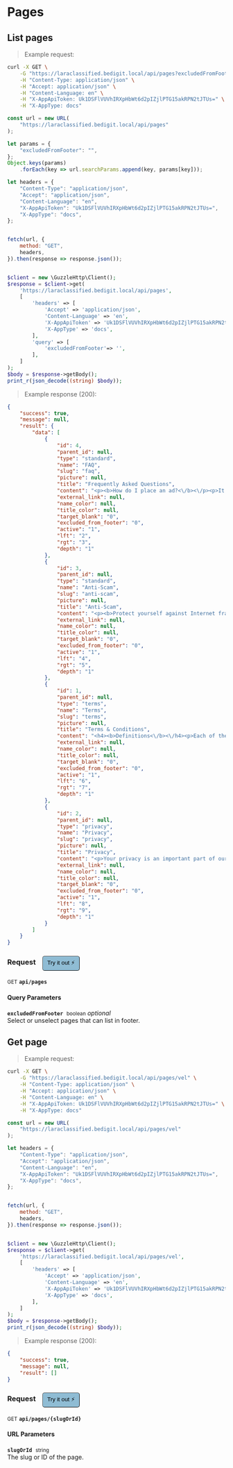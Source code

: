 # Pages


## List pages




> Example request:

```bash
curl -X GET \
    -G "https://laraclassified.bedigit.local/api/pages?excludedFromFooter=" \
    -H "Content-Type: application/json" \
    -H "Accept: application/json" \
    -H "Content-Language: en" \
    -H "X-AppApiToken: Uk1DSFlVUVhIRXpHbWt6d2pIZjlPTG15akRPN2tJTUs=" \
    -H "X-AppType: docs"
```

```javascript
const url = new URL(
    "https://laraclassified.bedigit.local/api/pages"
);

let params = {
    "excludedFromFooter": "",
};
Object.keys(params)
    .forEach(key => url.searchParams.append(key, params[key]));

let headers = {
    "Content-Type": "application/json",
    "Accept": "application/json",
    "Content-Language": "en",
    "X-AppApiToken": "Uk1DSFlVUVhIRXpHbWt6d2pIZjlPTG15akRPN2tJTUs=",
    "X-AppType": "docs",
};


fetch(url, {
    method: "GET",
    headers,
}).then(response => response.json());
```

```php

$client = new \GuzzleHttp\Client();
$response = $client->get(
    'https://laraclassified.bedigit.local/api/pages',
    [
        'headers' => [
            'Accept' => 'application/json',
            'Content-Language' => 'en',
            'X-AppApiToken' => 'Uk1DSFlVUVhIRXpHbWt6d2pIZjlPTG15akRPN2tJTUs=',
            'X-AppType' => 'docs',
        ],
        'query' => [
            'excludedFromFooter'=> '',
        ],
    ]
);
$body = $response->getBody();
print_r(json_decode((string) $body));
```


> Example response (200):

```json
{
    "success": true,
    "message": null,
    "result": {
        "data": [
            {
                "id": 4,
                "parent_id": null,
                "type": "standard",
                "name": "FAQ",
                "slug": "faq",
                "picture": null,
                "title": "Frequently Asked Questions",
                "content": "<p><b>How do I place an ad?<\/b><\/p><p>It's very easy to place an ad: click on the button \"Post free Ads\" above right.<\/p><p><b>What does it cost to advertise?<\/b><\/p><p>The publication is 100% free throughout the website.<\/p><p><b>If I post an ad, will I also get more spam e-mails?<\/b><\/p><p>Absolutely not because your email address is not visible on the website.<\/p><p><b>How long will my ad remain on the website?<\/b><\/p><p>In general, an ad is automatically deactivated from the website after 3 months. You will receive an email a week before D-Day and another on the day of deactivation. You have the ability to put them online in the following month by logging into your account on the site. After this delay, your ad will be automatically removed permanently from the website.<\/p><p><b>I sold my item. How do I delete my ad?<\/b><\/p><p>Once your product is sold or leased, log in to your account to remove your ad.<\/p>",
                "external_link": null,
                "name_color": null,
                "title_color": null,
                "target_blank": "0",
                "excluded_from_footer": "0",
                "active": "1",
                "lft": "2",
                "rgt": "3",
                "depth": "1"
            },
            {
                "id": 3,
                "parent_id": null,
                "type": "standard",
                "name": "Anti-Scam",
                "slug": "anti-scam",
                "picture": null,
                "title": "Anti-Scam",
                "content": "<p><b>Protect yourself against Internet fraud!<\/b><\/p><p>The vast majority of ads are posted by honest people and trust. So you can do excellent business. Despite this, it is important to follow a few common sense rules following to prevent any attempt to scam.<\/p><p><b>Our advices<\/b><\/p><ul><li>Doing business with people you can meet in person.<\/li><li>Never send money by Western Union, MoneyGram or other anonymous payment systems.<\/li><li>Never send money or products abroad.<\/li><li>Do not accept checks.<\/li><li>Ask about the person you're dealing with another confirming source name, address and telephone number.<\/li><li>Keep copies of all correspondence (emails, ads, letters, etc.) and details of the person.<\/li><li>If a deal seems too good to be true, there is every chance that this is the case. Refrain.<\/li><\/ul><p><b>Recognize attempted scam<\/b><\/p><ul><li>The majority of scams have one or more of these characteristics:<\/li><li>The person is abroad or traveling abroad.<\/li><li>The person refuses to meet you in person.<\/li><li>Payment is made through Western Union, Money Gram or check.<\/li><li>The messages are in broken language (English or French or ...).<\/li><li>The texts seem to be copied and pasted.<\/li><li>The deal seems to be too good to be true.<\/li><\/ul>",
                "external_link": null,
                "name_color": null,
                "title_color": null,
                "target_blank": "0",
                "excluded_from_footer": "0",
                "active": "1",
                "lft": "4",
                "rgt": "5",
                "depth": "1"
            },
            {
                "id": 1,
                "parent_id": null,
                "type": "terms",
                "name": "Terms",
                "slug": "terms",
                "picture": null,
                "title": "Terms & Conditions",
                "content": "<h4><b>Definitions<\/b><\/h4><p>Each of the terms mentioned below have in these Conditions of Sale LaraClassified Service (hereinafter the \"Conditions\") the following meanings:<\/p><ol><li>Announcement&nbsp;: refers to all the elements and data (visual, textual, sound, photographs, drawings), presented by an Advertiser editorial under his sole responsibility, in order to buy, rent or sell a product or service and broadcast on the Website and Mobile Site.<\/li><li>Advertiser&nbsp;: means any natural or legal person, a major, established in France, holds an account and having submitted an announcement, from it, on the Website. Any Advertiser must be connected to the Personal Account for deposit and or manage its ads. Ad first deposit automatically entails the establishment of a Personal Account to the Advertiser.<\/li><li>Personal Account&nbsp;: refers to the free space than any Advertiser must create and which it should connect from the Website to disseminate, manage and view its ads.<\/li><li>LaraClassified&nbsp;: means the company that publishes and operates the Website and Mobile Site {YourCompany}, registered at the Trade and Companies Register of {YourCity} under the number {YourCompany Registration Number} whose registered office is at {YourCompany Address}.<\/li><li>Customer Service&nbsp;: LaraClassified means the department to which the Advertiser may obtain further information. This service can be contacted via email by clicking the link on the Website and Mobile Site.<\/li><li>LaraClassified Service&nbsp;: LaraClassified means the services made available to Users and Advertisers on the Website and Mobile Site.<\/li><li>Website&nbsp;: means the website operated by LaraClassified accessed mainly from the URL <a href=\"https:\/\/bedigit.com\">https:\/\/bedigit.com<\/a> and allowing Users and Advertisers to access the Service via internet LaraClassified.<\/li><li>Mobile Site&nbsp;: is the mobile site operated by LaraClassified accessible from the URL <a href=\"https:\/\/bedigit.com\">https:\/\/bedigit.com<\/a> and allowing Users and Advertisers to access via their mobile phone service {YourSiteName}.<\/li><li>User&nbsp;: any visitor with access to LaraClassified Service via the Website and Mobile Site and Consultant Service LaraClassified accessible from different media.<\/li><\/ol><h4><b>Subject<\/b><\/h4><p>These Terms and Conditions Of Use establish the contractual conditions applicable to any subscription by an Advertiser connected to its Personal Account from the Website and Mobile Site.<br><\/p><h4><b>Acceptance<\/b><\/h4><p>Any use of the website by an Advertiser is full acceptance of the current Terms.<br><\/p><h4><b>Responsibility<\/b><\/h4><p>Responsibility for LaraClassified can not be held liable for non-performance or improper performance of due control, either because of the Advertiser, or a case of major force.<br><\/p><h4><b>Modification of these terms<\/b><\/h4><p>LaraClassified reserves the right, at any time, to modify all or part of the Terms and Conditions.<\/p><p>Advertisers are advised to consult the Terms to be aware of the changes.<\/p><h4><b>Miscellaneous<\/b><\/h4><p>If part of the Terms should be illegal, invalid or unenforceable for any reason whatsoever, the provisions in question would be deemed unwritten, without questioning the validity of the remaining provisions will continue to apply between Advertisers and LaraClassified.<\/p><p>Any complaints should be addressed to Customer Service LaraClassified.<\/p>",
                "external_link": null,
                "name_color": null,
                "title_color": null,
                "target_blank": "0",
                "excluded_from_footer": "0",
                "active": "1",
                "lft": "6",
                "rgt": "7",
                "depth": "1"
            },
            {
                "id": 2,
                "parent_id": null,
                "type": "privacy",
                "name": "Privacy",
                "slug": "privacy",
                "picture": null,
                "title": "Privacy",
                "content": "<p>Your privacy is an important part of our relationship with you. Protecting your privacy is only part of our mission to provide a secure web environment. When using our site, including our services, your information will remain strictly confidential. Contributions made on our blog or on our forum are open to public view; so please do not post any personal information in your dealings with others. We accept no liability for those actions because it is your sole responsibility to adequate and safe post content on our site. We will not share, rent or share your information with third parties.<\/p><p>When you visit our site, we collect technical information about your computer and how you access our website and analyze this information such as Internet Protocol (IP) address of your computer, the operating system used by your computer, the browser (eg, Chrome, Firefox, Internet Explorer or other) your computer uses, the name of your Internet service provider (ISP), the Uniform Resource Locator (URL) of the website from which you come and the URL to which you go next and certain operating metrics such as the number of times you use our website. This general information can be used to help us better understand how our site is viewed and used. We may share this general information about our site with our business partners or the general public. For example, we may share the information on the number of daily unique visitors to our site with potential corporate partners or use them for advertising purposes. This information does contain any of your personal data that can be used to contact you or identify you.<\/p><p>When we place links or banners to other sites of our website, please note that we do not control this kind of content or practices or privacy policies of those sites. We do not endorse or assume no responsibility for the privacy policies or information collection practices of any other website other than managed sites LaraClassified.<\/p><p>We use the highest security standard available to protect your identifiable information in transit to us. All data stored on our servers are protected by a secure firewall for the unauthorized use or activity can not take place. Although we make every effort to protect your personal information against loss, misuse or alteration by third parties, you should be aware that there is always a risk that low-intentioned manage to find a way to thwart our security system or that Internet transmissions could be intercepted.<\/p><p>We reserve the right, without notice, to change, modify, add or remove portions of our Privacy Policy at any time and from time to time. These changes will be posted publicly on our website. When you visit our website, you accept all the terms of our privacy policy. Your continued use of this website constitutes your continued agreement to these terms. If you do not agree with the terms of our privacy policy, you should cease using our website.<\/p>",
                "external_link": null,
                "name_color": null,
                "title_color": null,
                "target_blank": "0",
                "excluded_from_footer": "0",
                "active": "1",
                "lft": "8",
                "rgt": "9",
                "depth": "1"
            }
        ]
    }
}
```
<div id="execution-results-GETapi-pages" hidden>
    <blockquote>Received response<span id="execution-response-status-GETapi-pages"></span>:</blockquote>
    <pre class="json"><code id="execution-response-content-GETapi-pages"></code></pre>
</div>
<div id="execution-error-GETapi-pages" hidden>
    <blockquote>Request failed with error:</blockquote>
    <pre><code id="execution-error-message-GETapi-pages"></code></pre>
</div>
<form id="form-GETapi-pages" data-method="GET" data-path="api/pages" data-authed="0" data-hasfiles="0" data-headers='{"Content-Type":"application\/json","Accept":"application\/json","Content-Language":"en","X-AppApiToken":"Uk1DSFlVUVhIRXpHbWt6d2pIZjlPTG15akRPN2tJTUs=","X-AppType":"docs"}' onsubmit="event.preventDefault(); executeTryOut('GETapi-pages', this);">
<h3>
    Request&nbsp;&nbsp;&nbsp;
        <button type="button" style="background-color: #8fbcd4; padding: 5px 10px; border-radius: 5px; border-width: thin;" id="btn-tryout-GETapi-pages" onclick="tryItOut('GETapi-pages');">Try it out ⚡</button>
    <button type="button" style="background-color: #c97a7e; padding: 5px 10px; border-radius: 5px; border-width: thin;" id="btn-canceltryout-GETapi-pages" onclick="cancelTryOut('GETapi-pages');" hidden>Cancel</button>&nbsp;&nbsp;
    <button type="submit" style="background-color: #6ac174; padding: 5px 10px; border-radius: 5px; border-width: thin;" id="btn-executetryout-GETapi-pages" hidden>Send Request 💥</button>
    </h3>
<p>
<small class="badge badge-green">GET</small>
 <b><code>api/pages</code></b>
</p>
<h4 class="fancy-heading-panel"><b>Query Parameters</b></h4>
<p>
<b><code>excludedFromFooter</code></b>&nbsp;&nbsp;<small>boolean</small>     <i>optional</i> &nbsp;
<label data-endpoint="GETapi-pages" hidden><input type="radio" name="excludedFromFooter" value="1" data-endpoint="GETapi-pages" data-component="query" ><code>true</code></label>
<label data-endpoint="GETapi-pages" hidden><input type="radio" name="excludedFromFooter" value="0" data-endpoint="GETapi-pages" data-component="query" ><code>false</code></label>
<br>
Select or unselect pages that can list in footer.
</p>
</form>


## Get page




> Example request:

```bash
curl -X GET \
    -G "https://laraclassified.bedigit.local/api/pages/vel" \
    -H "Content-Type: application/json" \
    -H "Accept: application/json" \
    -H "Content-Language: en" \
    -H "X-AppApiToken: Uk1DSFlVUVhIRXpHbWt6d2pIZjlPTG15akRPN2tJTUs=" \
    -H "X-AppType: docs"
```

```javascript
const url = new URL(
    "https://laraclassified.bedigit.local/api/pages/vel"
);

let headers = {
    "Content-Type": "application/json",
    "Accept": "application/json",
    "Content-Language": "en",
    "X-AppApiToken": "Uk1DSFlVUVhIRXpHbWt6d2pIZjlPTG15akRPN2tJTUs=",
    "X-AppType": "docs",
};


fetch(url, {
    method: "GET",
    headers,
}).then(response => response.json());
```

```php

$client = new \GuzzleHttp\Client();
$response = $client->get(
    'https://laraclassified.bedigit.local/api/pages/vel',
    [
        'headers' => [
            'Accept' => 'application/json',
            'Content-Language' => 'en',
            'X-AppApiToken' => 'Uk1DSFlVUVhIRXpHbWt6d2pIZjlPTG15akRPN2tJTUs=',
            'X-AppType' => 'docs',
        ],
    ]
);
$body = $response->getBody();
print_r(json_decode((string) $body));
```


> Example response (200):

```json
{
    "success": true,
    "message": null,
    "result": []
}
```
<div id="execution-results-GETapi-pages--slugOrId-" hidden>
    <blockquote>Received response<span id="execution-response-status-GETapi-pages--slugOrId-"></span>:</blockquote>
    <pre class="json"><code id="execution-response-content-GETapi-pages--slugOrId-"></code></pre>
</div>
<div id="execution-error-GETapi-pages--slugOrId-" hidden>
    <blockquote>Request failed with error:</blockquote>
    <pre><code id="execution-error-message-GETapi-pages--slugOrId-"></code></pre>
</div>
<form id="form-GETapi-pages--slugOrId-" data-method="GET" data-path="api/pages/{slugOrId}" data-authed="0" data-hasfiles="0" data-headers='{"Content-Type":"application\/json","Accept":"application\/json","Content-Language":"en","X-AppApiToken":"Uk1DSFlVUVhIRXpHbWt6d2pIZjlPTG15akRPN2tJTUs=","X-AppType":"docs"}' onsubmit="event.preventDefault(); executeTryOut('GETapi-pages--slugOrId-', this);">
<h3>
    Request&nbsp;&nbsp;&nbsp;
        <button type="button" style="background-color: #8fbcd4; padding: 5px 10px; border-radius: 5px; border-width: thin;" id="btn-tryout-GETapi-pages--slugOrId-" onclick="tryItOut('GETapi-pages--slugOrId-');">Try it out ⚡</button>
    <button type="button" style="background-color: #c97a7e; padding: 5px 10px; border-radius: 5px; border-width: thin;" id="btn-canceltryout-GETapi-pages--slugOrId-" onclick="cancelTryOut('GETapi-pages--slugOrId-');" hidden>Cancel</button>&nbsp;&nbsp;
    <button type="submit" style="background-color: #6ac174; padding: 5px 10px; border-radius: 5px; border-width: thin;" id="btn-executetryout-GETapi-pages--slugOrId-" hidden>Send Request 💥</button>
    </h3>
<p>
<small class="badge badge-green">GET</small>
 <b><code>api/pages/{slugOrId}</code></b>
</p>
<h4 class="fancy-heading-panel"><b>URL Parameters</b></h4>
<p>
<b><code>slugOrId</code></b>&nbsp;&nbsp;<small>string</small>  &nbsp;
<input type="text" name="slugOrId" data-endpoint="GETapi-pages--slugOrId-" data-component="url" required  hidden>
<br>
The slug or ID of the page.
</p>
</form>



